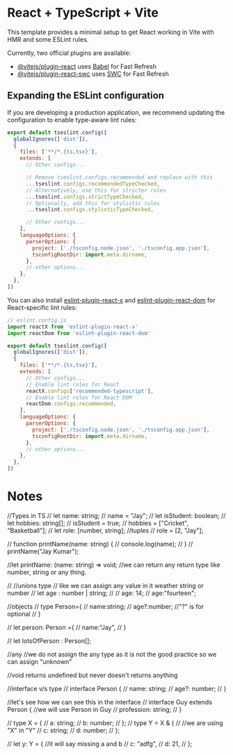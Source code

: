 # React + TypeScript + Vite

This template provides a minimal setup to get React working in Vite with HMR and some ESLint rules.

Currently, two official plugins are available:

- [@vitejs/plugin-react](https://github.com/vitejs/vite-plugin-react/blob/main/packages/plugin-react) uses [Babel](https://babeljs.io/) for Fast Refresh
- [@vitejs/plugin-react-swc](https://github.com/vitejs/vite-plugin-react/blob/main/packages/plugin-react-swc) uses [SWC](https://swc.rs/) for Fast Refresh

## Expanding the ESLint configuration

If you are developing a production application, we recommend updating the configuration to enable type-aware lint rules:

```js
export default tseslint.config([
  globalIgnores(['dist']),
  {
    files: ['**/*.{ts,tsx}'],
    extends: [
      // Other configs...

      // Remove tseslint.configs.recommended and replace with this
      ...tseslint.configs.recommendedTypeChecked,
      // Alternatively, use this for stricter rules
      ...tseslint.configs.strictTypeChecked,
      // Optionally, add this for stylistic rules
      ...tseslint.configs.stylisticTypeChecked,

      // Other configs...
    ],
    languageOptions: {
      parserOptions: {
        project: ['./tsconfig.node.json', './tsconfig.app.json'],
        tsconfigRootDir: import.meta.dirname,
      },
      // other options...
    },
  },
])
```

You can also install [eslint-plugin-react-x](https://github.com/Rel1cx/eslint-react/tree/main/packages/plugins/eslint-plugin-react-x) and [eslint-plugin-react-dom](https://github.com/Rel1cx/eslint-react/tree/main/packages/plugins/eslint-plugin-react-dom) for React-specific lint rules:

```js
// eslint.config.js
import reactX from 'eslint-plugin-react-x'
import reactDom from 'eslint-plugin-react-dom'

export default tseslint.config([
  globalIgnores(['dist']),
  {
    files: ['**/*.{ts,tsx}'],
    extends: [
      // Other configs...
      // Enable lint rules for React
      reactX.configs['recommended-typescript'],
      // Enable lint rules for React DOM
      reactDom.configs.recommended,
    ],
    languageOptions: {
      parserOptions: {
        project: ['./tsconfig.node.json', './tsconfig.app.json'],
        tsconfigRootDir: import.meta.dirname,
      },
      // other options...
    },
  },
])
```
# Notes
//Types in TS
// let name: string;
// name = "Jay";
// let isStudent: boolean;
// let hobbies: string[];
// isStudent = true;
// hobbies = ["Cricket", "Basketball"];
// let role: [number, string]; //tuples
// role = [2, "Jay"];

// function printName(name: string) {
//   console.log(name);
// }
// printName("Jay Kumar");

//let printName: (name: string) => void; //we can return any return type like number, string or any thing.

// //unions type
// like we can assign any value in it weather string or number
// let age : number | string;
// // age: 14;
// age:"fourteen";

//objects
// type Person={
//   name:string;
//   age?:number; //"?" is for optional
// }

// let person: Person ={
//   name:"Jay",
// }

// let lotsOfPerson : Person[];


//any 
//we do not assign the any type as it is not the good practice so we can assign "unknown"


//void returns undefined but never doesn't returns anything



//interface v/s type
// interface Person {
//   name: string;
//   age?: number;
// }

//let's see how we can see this in the interface
// interface Guy extends Person { //we will use Person in Guy
//   profession: string;
// }

// type X = {
//   a: string;
//   b: number;
// };
// type Y = X & {
//   //we are using "X" in "Y"
//   c: string;
//   d: number;
// };

// let y: Y = { //it will say missing a and b
//   c: "adfg",
//   d: 21,
// };